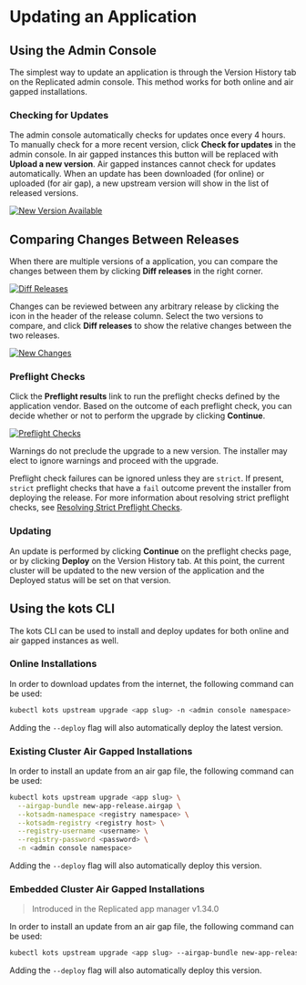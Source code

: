 # Updating an Application

## Using the Admin Console

The simplest way to update an application is through the Version History tab on the Replicated admin console.
This method works for both online and air gapped installations.

### Checking for Updates
The admin console automatically checks for updates once every 4 hours.
To manually check for a more recent version, click **Check for updates** in the admin console.
In air gapped instances this button will be replaced with **Upload a new version**.
Air gapped instances cannot check for updates automatically.
When an update has been downloaded (for online) or uploaded (for air gap), a new upstream version will show in the list of released versions.

[![New Version Available](/images/new-version-available.png)](/images/new-version-available.png)

## Comparing Changes Between Releases
When there are multiple versions of a application, you can compare the changes between them by clicking **Diff releases** in the right corner.

[![Diff Releases](/images/diff-releases.png)](/images/diff-releases.png)

Changes can be reviewed between any arbitrary release by clicking the icon in the header of the release column. Select the two versions to compare, and click **Diff releases** to show the relative changes between the two releases.

[![New Changes](/images/new-changes.png)](/images/new-changes.png)


### Preflight Checks
Click the **Preflight results** link to run the preflight checks defined by the application vendor.
Based on the outcome of each preflight check, you can decide whether or not to perform the upgrade by clicking **Continue**.

[![Preflight Checks](/images/preflight-checks.png)](/images/preflight-checks.png)

Warnings do not preclude the upgrade to a new version. The installer may elect to ignore warnings and proceed with the upgrade. 

Preflight check failures can be ignored unless they are `strict`. If present, `strict` preflight checks that have a `fail` outcome prevent the installer from deploying the release. For more information about resolving strict preflight checks, see [Resolving Strict Preflight Checks](../enterprise/installing-existing-cluster-online#resolve-strict-preflight-checks).

### Updating
An update is performed by clicking **Continue** on the preflight checks page, or by clicking **Deploy** on the Version History tab.
At this point, the current cluster will be updated to the new version of the application and the Deployed status will be set on that version.

## Using the kots CLI

The kots CLI can be used to install and deploy updates for both online and air gapped instances as well.

### Online Installations

In order to download updates from the internet, the following command can be used:

```bash
kubectl kots upstream upgrade <app slug> -n <admin console namespace>
```

Adding the `--deploy` flag will also automatically deploy the latest version.

### Existing Cluster Air Gapped Installations

In order to install an update from an air gap file, the following command can be used:

```bash
kubectl kots upstream upgrade <app slug> \
  --airgap-bundle new-app-release.airgap \
  --kotsadm-namespace <registry namespace> \
  --kotsadm-registry <registry host> \
  --registry-username <username> \
  --registry-password <password> \
  -n <admin console namespace>
```

Adding the `--deploy` flag will also automatically deploy this version.

### Embedded Cluster Air Gapped Installations

> Introduced in the Replicated app manager v1.34.0

In order to install an update from an air gap file, the following command can be used:

```bash
kubectl kots upstream upgrade <app slug> --airgap-bundle new-app-release.airgap -n <admin console namespace>
```

Adding the `--deploy` flag will also automatically deploy this version.
